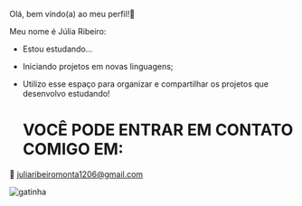Olá, bem vindo(a) ao meu perfil!👋

Meu nome é Júlia Ribeiro:

- Estou estudando...
- Iniciando projetos em novas linguagens;
- Utilizo esse espaço para organizar e compartilhar os projetos que desenvolvo estudando!

  # VOCÊ PODE ENTRAR EM CONTATO COMIGO EM:
  
📧 juliaribeiromonta1206@gmail.com




![gatinha](https://media.tenor.com/eDYrIXjA6k8AAAAi/cat-dog.gif)
